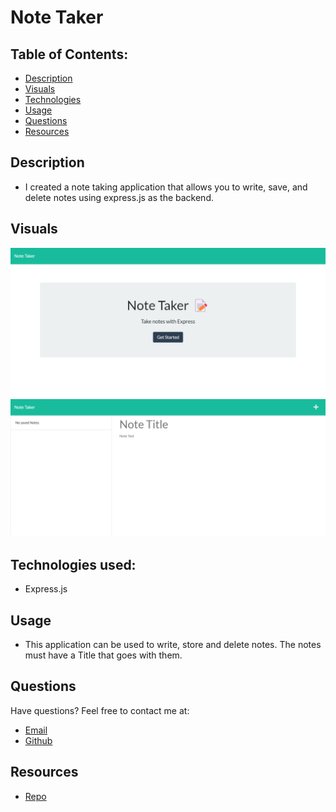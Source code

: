 # Note Taker

## Table of Contents:
- [Description](#description)
- [Visuals](#visuals)
- [Technologies](#technologies-used)
- [Usage](#usage)
- [Questions](#questions)
- [Resources](#resources)

## Description
- I created a note taking application that allows you to write, save, and delete notes using express.js as the backend. 
## Visuals
![Homepage](images/Note-Taker.png)
![NotesPage](images/Note-Taker1.png)
## Technologies used:
- Express.js

## Usage
- This application can be used to write, store and delete notes. The notes must have a Title that goes with them. 
## Questions
Have questions? Feel free to contact me at: 
- [Email](cody.theroux3@gmail.com)
- [Github](https://github.com/codytheroux96)

## Resources
- [Repo](https://github.com/codytheroux96/note-taker)
